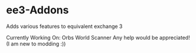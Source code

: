 ee3-Addons
==========

Adds various features to equivalent exchange 3

Currently Working On:
	Orbs
	World Scanner
Any help would be appreciated! (I am new to modding :))